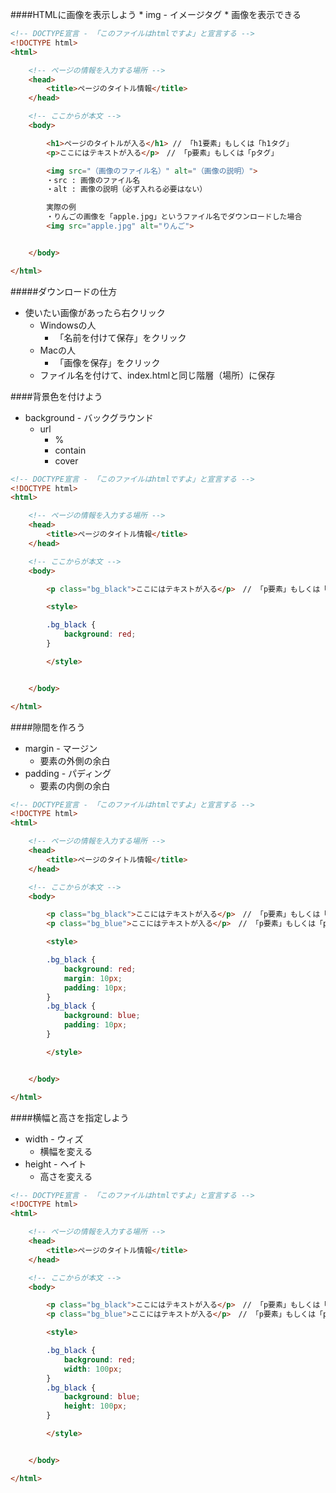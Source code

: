 
####HTMLに画像を表示しよう
	* img - イメージタグ
		* 画像を表示できる

```html
<!-- DOCTYPE宣言 - 「このファイルはhtmlですよ」と宣言する -->
<!DOCTYPE html>　
<html>

	<!-- ページの情報を入力する場所 -->
	<head>
		<title>ページのタイトル情報</title>
	</head>

	<!-- ここからが本文 -->
	<body>

		<h1>ページのタイトルが入る</h1> // 「h1要素」もしくは「h1タグ」
		<p>ここにはテキストが入る</p>　// 「p要素」もしくは「pタグ」

		<img src="（画像のファイル名）" alt="（画像の説明）">
		・src : 画像のファイル名
		・alt : 画像の説明（必ず入れる必要はない）

		実際の例
		・りんごの画像を「apple.jpg」というファイル名でダウンロードした場合
		<img src="apple.jpg" alt="りんご">


	</body>

</html>
```

#####ダウンロードの仕方
* 使いたい画像があったら右クリック
	* Windowsの人
		* 「名前を付けて保存」をクリック
	* Macの人
		* 「画像を保存」をクリック
	* ファイル名を付けて、index.htmlと同じ階層（場所）に保存


####背景色を付けよう
* background - バックグラウンド
	* url
		* %
		* contain
		* cover

```html
<!-- DOCTYPE宣言 - 「このファイルはhtmlですよ」と宣言する -->
<!DOCTYPE html>　
<html>

	<!-- ページの情報を入力する場所 -->
	<head>
		<title>ページのタイトル情報</title>
	</head>

	<!-- ここからが本文 -->
	<body>

		<p class="bg_black">ここにはテキストが入る</p>　// 「p要素」もしくは「pタグ」

		<style>

		.bg_black {
			background: red;
		}

		</style>


	</body>

</html>
```

####隙間を作ろう
* margin - マージン
	* 要素の外側の余白
* padding - パディング
	* 要素の内側の余白

```html
<!-- DOCTYPE宣言 - 「このファイルはhtmlですよ」と宣言する -->
<!DOCTYPE html>　
<html>

	<!-- ページの情報を入力する場所 -->
	<head>
		<title>ページのタイトル情報</title>
	</head>

	<!-- ここからが本文 -->
	<body>

		<p class="bg_black">ここにはテキストが入る</p>　// 「p要素」もしくは「pタグ」
		<p class="bg_blue">ここにはテキストが入る</p>　// 「p要素」もしくは「pタグ」

		<style>

		.bg_black {
			background: red;
			margin: 10px;
			padding: 10px;
		}
		.bg_black {
			background: blue;
			padding: 10px;
		}

		</style>


	</body>

</html>
```



####横幅と高さを指定しよう
* width - ウィズ
	* 横幅を変える
* height - ヘイト
	* 高さを変える


```html
<!-- DOCTYPE宣言 - 「このファイルはhtmlですよ」と宣言する -->
<!DOCTYPE html>　
<html>

	<!-- ページの情報を入力する場所 -->
	<head>
		<title>ページのタイトル情報</title>
	</head>

	<!-- ここからが本文 -->
	<body>

		<p class="bg_black">ここにはテキストが入る</p>　// 「p要素」もしくは「pタグ」
		<p class="bg_blue">ここにはテキストが入る</p>　// 「p要素」もしくは「pタグ」

		<style>

		.bg_black {
			background: red;
			width: 100px;
		}
		.bg_black {
			background: blue;
			height: 100px;
		}

		</style>


	</body>

</html>
```
